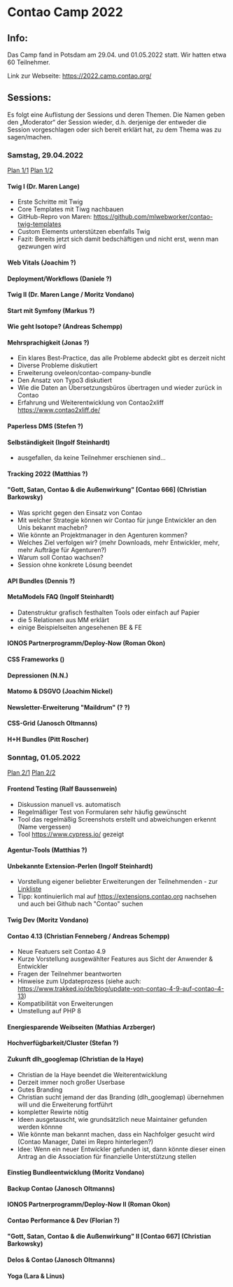 # Contao Camp 2022

## Info:
Das Camp fand in Potsdam am 29.04. und 01.05.2022 statt. Wir hatten etwa 60 Teilnehmer.

Link zur Webseite: https://2022.camp.contao.org/

## Sessions:
Es folgt eine Auflistung der Sessions und deren Themen. Die Namen geben den
„Moderator“ der Session wieder, d.h. derjenige der entweder die Session
vorgeschlagen oder sich bereit erklärt hat, zu dem Thema was zu sagen/machen.

### Samstag, 29.04.2022
[Plan 1/1](plan_tag1_1.jpg)
[Plan 1/2](plan_tag1_2.jpg)

#### Twig I (Dr. Maren Lange)
- Erste Schritte mit Twig
- Core Templates mit Tiwg nachbauen
- GitHub-Repro von Maren: https://github.com/mlwebworker/contao-twig-templates
- Custom Elements unterstützen ebenfalls Twig
- Fazit: Bereits jetzt sich damit bedschäftigen und nicht erst, wenn man gezwungen wird

#### Web Vitals (Joachim ?)

#### Deployment/Workflows (Daniele ?)

#### Twig II (Dr. Maren Lange / Moritz Vondano)

#### Start mit Symfony (Markus ?)

#### Wie geht Isotope? (Andreas Schempp)

#### Mehrsprachigkeit (Jonas ?)
- Ein klares Best-Practice, das alle Probleme abdeckt gibt es derzeit nicht
- Diverse Probleme diskutiert
- Erweiterung oveleon/contao-company-bundle
- Den Ansatz von Typo3 diskutiert
- Wie die Daten an Übersetzungsbüros übertragen und wieder zurück in Contao
- Erfahrung und Weiterentwicklung von Contao2xliff https://www.contao2xliff.de/

#### Paperless DMS (Stefen ?)

#### Selbständigkeit (Ingolf Steinhardt)

* ausgefallen, da keine Teilnehmer erschienen sind...

#### Tracking 2022 (Matthias ?)

#### "Gott, Satan, Contao & die Außenwirkung" [Contao 666] (Christian Barkowsky)
- Was spricht gegen den Einsatz von Contao
- Mit welcher Strategie können wir Contao für junge Entwickler an den Unis bekannt machebn?
- Wie könnte an Projektmanager in den Agenturen kommen?
- Welches Ziel verfolgen wir?  (mehr Downloads, mehr Entwickler, mehr, mehr Aufträge für Agenturen?)
- Warum soll Contao wachsen?
- Session ohne konkrete Lösung beendet

#### API Bundles (Dennis ?)

#### MetaModels FAQ (Ingolf Steinhardt)

* Datenstruktur grafisch festhalten Tools oder einfach auf Papier
* die 5 Relationen aus MM erklärt
* einige Beispielseiten angesehenen BE & FE

#### IONOS Partnerprogramm/Deploy-Now (Roman Okon)

#### CSS Frameworks ()

#### Depressionen (N.N.)

#### Matomo & DSGVO (Joachim Nickel)

#### Newsletter-Erweiterung "Maildrum" (? ?)

#### CSS-Grid (Janosch Oltmanns)

#### H+H Bundles (Pitt Roscher)

### Sonntag, 01.05.2022
[Plan 2/1](plan_tag2_1.jpg)
[Plan 2/2](plan_tag2_2.jpg)

#### Frontend Testing (Ralf Baussenwein)
- Diskussion manuell vs. automatisch
- Regelmäßiger Test von Formularen sehr häufig gewünscht
- Tool das regelmäßig Screenshots erstellt und abweichungen erkennt (Name vergessen)
- Tool https://www.cypress.io/ gezeigt


#### Agentur-Tools (Matthias ?)

#### Unbekannte Extension-Perlen (Ingolf Steinhardt)

* Vorstellung eigener beliebter Erweiterungen der Teilnehmenden - zur [Linkliste](must-have-extensions.md)
* Tipp: kontinuierlich mal auf https://extensions.contao.org nachsehen und auch bei Github nach "Contao" suchen

#### Twig Dev (Moritz Vondano)

#### Contao 4.13 (Christian Fenneberg / Andreas Schempp)
- Neue Featuers seit Contao 4.9
- Kurze Vorstellung ausgewählter Features aus Sicht der Anwender & Entwickler
- Fragen der Teilnehmer beantworten
- Hinweise zum Updateprozess (siehe auch: https://www.trakked.io/de/blog/update-von-contao-4-9-auf-contao-4-13)
- Kompatibilität von Erweiterungen
- Umstellung auf PHP 8

#### Energiesparende Weibseiten (Mathias Arzberger)

#### Hochverfügbarkeit/Cluster (Stefan ?)

#### Zukunft dlh_googlemap (Christian de la Haye)
- Christian de la Haye beendet die Weiterentwicklung
- Derzeit immer noch großer Userbase
- Gutes Branding
- Christian sucht jemand der das Branding (dlh_googlemap) übernehmen will und die Erweiterung fortführt
- kompletter Rewirte nötig
- Ideen ausgetauscht, wie grundsätzlich neue Maintainer gefunden werden könnne
- Wie könnte man bekannt machen, dass ein Nachfolger gesucht wird (Contao Manager, Datei im Repro hinterlegen?)
- Idee: Wenn ein neuer Entwickler gefunden ist, dann könnte dieser einen Antrag an die Association für finanzielle Unterstützung stellen

#### Einstieg Bundleentwicklung (Moritz Vondano)

#### Backup Contao (Janosch Oltmanns)

#### IONOS Partnerprogramm/Deploy-Now II (Roman Okon)

#### Contao Performance & Dev (Florian ?)

#### "Gott, Satan, Contao & die Außenwirkung" II [Contao 667] (Christian Barkowsky)

#### Delos & Contao (Janosch Oltmanns)

#### Yoga (Lara & Linus)
